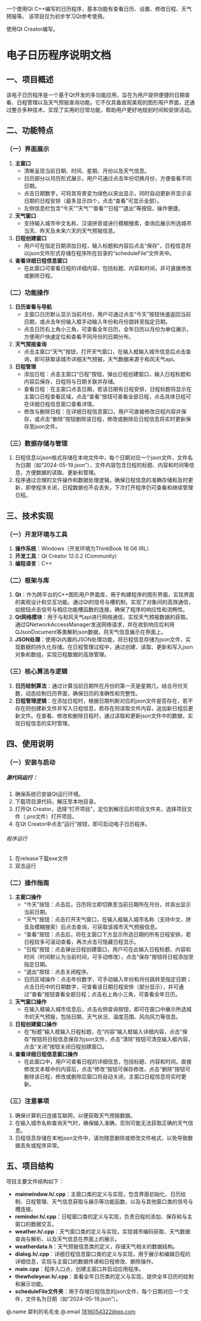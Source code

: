 一个使用Qt C++编写的日历程序，基本功能有查看日历、设置、修改日程、天气预报等。
该项目仅为初步学习Qt参考使用。

使用Qt Creator编写。

# 电子日历程序说明文档

## 一、项目概述
该电子日历程序是一个基于Qt开发的多功能应用，旨在为用户提供便捷的日期查看、日程管理以及天气预报查询功能。它不仅具备直观美观的图形用户界面，还通过整合多种技术，实现了实用的日常功能，帮助用户更好地规划时间和安排活动。

## 二、功能特点
### （一）界面展示
1. **主窗口**
    - 清晰呈现当前日期、时间、星期、月份以及天气信息。
    - 日历部分以月历形式展示，用户可通过点击年份切换月份，方便查看不同日期。
    - 点击日期数字，可将其背景变为绿色以突出显示，同时自动更新并显示该日期的日程安排（最多显示四个，点击“查看”可显示全部）。
    - 左侧信息栏包含“今天”“天气”“查看”“日程”“退出”等按钮，操作便捷。
2. **天气窗口**
    - 支持输入城市中文名称、汉语拼音或进行模糊搜索，查询后展示所选城市当天、昨天及未来六天的天气预报信息。
3. **日程创建窗口**
    - 用户可在指定日期添加日程，输入标题和内容后点击“保存”，日程信息将以json文件形式存储在程序所在目录的“scheduleFile”文件夹中。
4. **查看详细日程信息窗口**
    - 在此窗口可查看日程的详细内容，包括标题、内容和时间，并可直接修改或删除日程。

### （二）功能操作
1. **日历查看与导航**
    - 主窗口日历默认显示当前月份，用户可通过点击“今天”按钮快速返回当前日期，或点击年份输入框手动输入年份和月份跳转至指定日期。
    - 点击日历右上角小三角，可查看全年日历，全年日历以月份为单位展示，方便用户快速定位和查看不同月份的日期分布。
2. **天气预报查询**
    - 点击主窗口“天气”按钮，打开天气窗口，在输入框输入城市信息后点击查询，即可获取该城市详细天气预报，天气数据来源于和风天气api。
3. **日程管理**
    - 添加日程：点击主窗口“日程”按钮，弹出日程创建窗口，输入日程标题和内容后保存，日程将与日期关联并存储。
    - 查看日程：在主窗口点击日期，若该日期有日程安排，日程标题将显示在主窗口日程查看区域，点击“查看”按钮可查看全部日程，点击具体日程可在详细日程信息窗口查看详情。
    - 修改与删除日程：在详细日程信息窗口，用户可直接修改日程内容并保存，或点击“删除”按钮删除该日程，修改或删除后日程信息将实时更新保存至json文件。

### （三）数据存储与管理
1. 日程信息以json格式存储在本地文件中，每个日期对应一个json文件，文件名为日期（如“2024-05-19.json”），文件内容包含日程的标题、内容和时间等信息，方便数据的读取、更新和管理。
2. 程序通过合理的文件操作和数据处理逻辑，确保日程信息的准确存储和及时更新，即使程序关闭，日程数据也不会丢失，下次打开程序仍可查看和继续管理日程。

## 三、技术实现
### （一）开发环境与工具
1. **操作系统**：Windows（开发环境为ThinkBook 16 G6 IRL）
2. **开发工具**：Qt Creator 12.0.2 (Community)
3. **编程语言**：C++

### （二）框架与库
1. **Qt**：作为跨平台的C++图形用户界面库，用于构建程序的图形界面，实现界面的美观设计和交互功能。通过Qt的信号与槽机制，实现了对象间的高效通信，如按钮点击信号与相应功能槽函数的连接，确保了程序的响应性和流畅性。
2. **Qt网络模块**：用于与和风天气api进行网络通信，实现天气预报数据的获取。通过QNetworkAccessManager发送网络请求，并在收到响应后利用QJsonDocument等类解析json数据，将天气信息展示在界面上。
3. **JSON处理**：使用Qt内置的JSON处理功能，将日程信息存储为json文件，实现数据的持久化存储。在日程管理过程中，通过创建、读取、更新和写入json对象和数组，实现日程数据的高效管理。

### （三）核心算法与逻辑
1. **日历绘制算法**：通过计算当前日期所在月份的第一天是星期几，结合月份天数，动态绘制日历界面，确保日历的准确性和完整性。
2. **日程管理逻辑**：在添加日程时，根据日期判断对应的json文件是否存在，若不存在则创建新文件并写入日程信息，若存在则读取文件内容，追加新日程后更新文件。在查看、修改和删除日程时，通过读取和更新json文件中的数据，实现日程信息的实时管理。

## 四、使用说明
### （一）安装与启动
##### 源代码运行：
1. 确保系统已安装Qt运行环境。
2. 下载项目源代码，解压至本地目录。
3. 打开Qt Creator，选择“打开项目”，定位到解压后的项目文件夹，选择项目文件（.pro文件）打开项目。
4. 在Qt Creator中点击“运行”按钮，即可启动电子日历程序。
###### 程序运行
1. 在release下载exe文件
2. 双击运行
### （二）操作指南
1. **主窗口操作**
    - “今天”按钮：点击后，日历将立即切换至当前日期所在月份，并突出显示当前日期。
    - “天气”按钮：点击打开天气窗口，在输入框输入城市名称（支持中文、拼音及模糊搜索）后点击查询，可获取该城市天气预报信息。
    - “查看”按钮：点击后，将在主窗口下方显示所选日期的所有日程安排，若日程较多可滚动查看，再次点击可隐藏日程显示。
    - “日程”按钮：点击弹出日程创建窗口，用户可在此输入日程标题、内容和时间（时间默认为当前时间，可手动修改），点击“保存”按钮将日程添加至指定日期。
    - “退出”按钮：点击关闭程序。
    - 日历区域操作：点击年份数字，可手动输入年份和月份跳转至指定日期；点击日历中的日期数字，可查看该日期日程安排（部分显示），并可通过“查看”按钮查看全部日程；点击右上角小三角，可查看全年日历。
2. **天气窗口操作**
    - 在输入框输入城市信息后，点击右侧查询按钮，即可在窗口中展示所选城市的天气预报，包括日期、天气状况、温度范围、风向风力等信息。
3. **日程创建窗口操作**
    - 在“标题”输入框输入日程标题，在“内容”输入框输入详细内容，点击“保存”按钮将日程信息保存为json文件，点击“清除”按钮可清空输入框内容，点击“关闭”按钮关闭日程创建窗口。
4. **查看详细日程信息窗口操作**
    - 在此窗口中，用户可查看日程的详细信息，包括标题、内容和时间。直接修改文本框中的内容后，点击“修改”按钮可保存修改，点击“删除”按钮可删除该日程，修改或删除后窗口将自动关闭，主窗口日程信息将实时更新。

### （三）注意事项
1. 确保计算机已连接互联网，以便获取天气预报数据。
2. 在输入城市名称查询天气时，确保输入准确，否则可能无法获取正确的天气信息。
3. 日程信息存储在本地json文件中，请勿随意删除或修改文件格式，以免导致数据丢失或程序异常。

## 五、项目结构
项目主要文件结构如下：
- **mainwindow.h/.cpp**：主窗口类的定义与实现，包含界面初始化、日历绘制、日程管理、天气信息获取与展示等功能函数，以及与其他窗口类的信号与槽连接。
- **reminder.h/.cpp**：日程窗口类的定义与实现，负责日程的添加、保存和与主窗口的数据交互。
- **weather.h/.cpp**：天气窗口类的定义与实现，实现城市编码获取、天气数据查询与解析、以及天气信息在界面上的展示。
- **weatherdata.h**：天气预报信息类的定义，存储天气相关的数据结构。
- **dialog.h/.cpp**：详细日程信息窗口类的定义与实现，用于展示和编辑日程的详细信息，实现与主窗口的数据传递和日程修改、删除操作。
- **main.cpp**：程序入口点，创建主窗口并启动应用程序。
- **thewholeyear.h/.cpp**：查看全年日历类的定义与实现，提供全年日历的绘制和展示功能。
- **scheduleFile文件夹**：用于存储日程信息的json文件，每个日期对应一个文件，文件名为日期（如“2024-05-19.json”）。

@.name 犀利的毛毛虫
@.email 1816054322@qq.com
